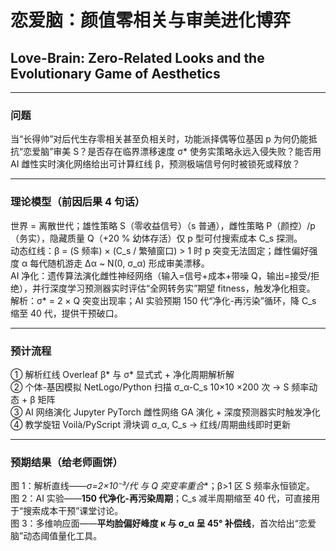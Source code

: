 # 恋爱脑：颜值零相关与审美进化博弈  
## Love-Brain: Zero-Related Looks and the Evolutionary Game of Aesthetics  

---

### 问题  
当“长得帅”对后代生存零相关甚至负相关时，功能派择偶等位基因 p 为何仍能抵抗“恋爱脑”审美 S？是否存在临界漂移速度 σ* 使务实策略永远入侵失败？能否用 AI 雌性实时演化网络给出可计算红线 β，预测极端信号何时被锁死或释放？

---

### 理论模型（前因后果 4 句话）  
世界 = 离散世代；雄性策略 S（零收益信号）（s 普通），雌性策略 P（颜控）/p（务实），隐藏质量 Q（+20 % 幼体存活）仅 p 型可付搜索成本 C_s 探测。  
动态红线：β = (S 频率) × (C_s / 繁殖窗口) > 1 时 p 突变无法固定；雌性偏好强度 α 每代随机游走 Δα ~ N(0, σ_α) 形成审美漂移。  
AI 净化：遗传算法演化雌性神经网络（输入=信号+成本+带噪 Q，输出=接受/拒绝），并行深度学习预测器实时评估“全网转务实”期望 fitness，触发净化相变。  
解析：σ* = 2 × Q 突变出现率；AI 实验预期 150 代“净化-再污染”循环，降 C_s 缩至 40 代，提供干预破口。

---

### 预计流程  
① 解析红线	Overleaf	β* 与 σ* 显式式 + 净化周期解析解  
② 个体-基因模拟	NetLogo/Python	扫描 σ_α-C_s 10×10 ×200 次 → S 频率动态 + β 矩阵  
③ AI 网络演化	Jupyter	PyTorch 雌性网络 GA 演化 + 深度预测器实时触发净化  
④ 教学旋钮	Voilà/PyScript	滑块调 σ_α, C_s → 红线/周期曲线即时更新

---

### 预期结果（给老师画饼）  
图 1：解析直线——**σ*=2×10⁻³/代 与 Q 突变率重合**；β>1 区 S 频率永恒锁定。  
图 2：AI 实验——**150 代净化-再污染周期**；C_s 减半周期缩至 40 代，可直接用于“搜索成本干预”课堂讨论。  
图 3：多维响应面——**平均脸偏好峰度 κ 与 σ_α 呈 45° 补偿线**，首次给出“恋爱脑”动态阈值量化工具。
